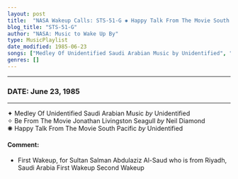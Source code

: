 ```yaml
---
layout: post
title:  "NASA Wakeup Calls: STS-51-G ✺ Happy Talk From The Movie South Pacific by Unidentified ✫ June 23, 1985"
blog_title: "STS-51-G"
author: "NASA: Music to Wake Up By"
type: MusicPlaylist
date_modified: 1985-06-23
songs: ["Medley Of Unidentified Saudi Arabian Music by Unidentified", "Be From The Movie Jonathan Livingston Seagull by Neil Diamond", "Happy Talk From The Movie South Pacific by Unidentified"]
genres: []
---
```


----
### DATE: June 23, 1985
----
✦ Medley Of Unidentified Saudi Arabian Music *by* Unidentified    &nbsp;<br />
✧ Be From The Movie Jonathan Livingston Seagull *by* Neil Diamond    &nbsp;<br />
✺ Happy Talk From The Movie South Pacific *by* Unidentified  

#### Comment:
* First Wakeup, for Sultan Salman Abdulaziz Al-Saud who is from Riyadh, Saudi Arabia
First Wakeup
Second Wakeup



<br/>
<center>
	<a target="_blank"
	   href="https://twitter.com/intent/tweet?hashtags=Space,NASA,Playlist,NASAWakeupCalls,SpaceProgram&text=🚀 {{ page.author}}, {{ page.title }}. {{ site.url }}{{ page.url }}&via=nasawakeupcalls"><i class="fab fa-twitter" title="Tweet this page" alt="Tweet this page" style="font-size: 1.3em;"></i></a>
	&nbsp; 	<i class="fas fa-user-astronaut" style="font-size: 1.5em;"></i> &nbsp;
    <a id="custom_amazon_link"
       type="amzn" search="#"
       category="popular music">
    <i class="fab fa-amazon" style="font-size: 1.3em;"></i></a>
</center>

<!-- Randomly resolve an individual entry from a song array -->
<script src="/assets/javascript/seedrandom.min.js"></script>
<script>
  var wake_me_up = ["Medley Of Unidentified Saudi Arabian Music by Unidentified", "Be From The Movie Jonathan Livingston Seagull by Neil Diamond", "Happy Talk From The Movie South Pacific by Unidentified"];
  var prng = new Math.seedrandom();
  function randomSong() {
    song = wake_me_up[Math.floor(Math.random() * wake_me_up.length)];
    var amazon_link = document.getElementById("custom_amazon_link");
    amazon_link.setAttribute("search", song);
  }
  window.onload = randomSong();
</script>
